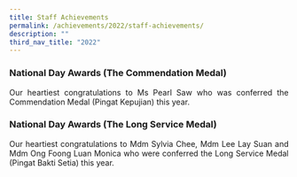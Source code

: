 ```yaml
---
title: Staff Achievements
permalink: /achievements/2022/staff-achievements/
description: ""
third_nav_title: "2022"
---
```

### National Day Awards (The Commendation Medal)

<p style="text-align: justify;">Our heartiest congratulations to Ms Pearl Saw who was conferred the Commendation Medal (Pingat Kepujian) this year.

### National Day Awards (The Long Service Medal)

<p style="text-align: justify;">Our heartiest congratulations to Mdm Sylvia Chee, Mdm Lee Lay Suan and Mdm Ong Foong Luan Monica who were conferred the Long Service Medal (Pingat Bakti Setia) this year.